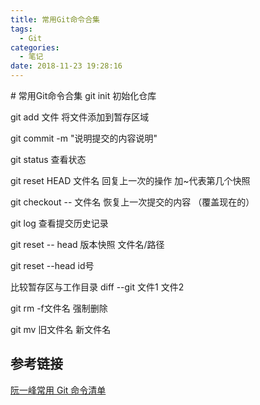 ```yaml
---
title: 常用Git命令合集
tags:
  - Git
categories:
  - 笔记
date: 2018-11-23 19:28:16
---
```


<Boxx/>
# 常用Git命令合集
git init   初始化仓库

git add 文件   将文件添加到暂存区域

git commit -m "说明提交的内容说明"

git status  查看状态

git reset HEAD 文件名   回复上一次的操作 加~代表第几个快照

git checkout -- 文件名  恢复上一次提交的内容  （覆盖现在的）

git log 查看提交历史记录

git reset  -- head 版本快照  文件名/路径

git reset --head id号


比较暂存区与工作目录 diff --git 文件1 文件2


git rm  -f文件名  强制删除 

git mv 旧文件名  新文件名

## 参考链接
[阮一峰常用 Git 命令清单](https://www.ruanyifeng.com/blog/2015/12/git-cheat-sheet.html "常用 Git 命令清单")

<Vssue :title="$title" />